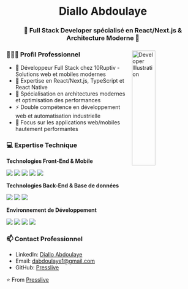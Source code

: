 <h1 align="center">Diallo Abdoulaye</h1>
<h3 align="center">🚀 Full Stack Developer spécialisé en React/Next.js & Architecture Moderne 🚀</h3>

<div>
  <img width="35%" align="right" alt="Developer Illustration" height="300px" src="https://www.pngitem.com/pimgs/m/4-42822_apple-tv-copy-developer-illustration-png-transparent-png.png" />
  <div align="left"> 
    <h3>👨🏻‍💻 Profil Professionnel</h3>
    <ul>
      <li>💼 Développeur Full Stack chez 10Ruptiv - Solutions web et mobiles modernes</li>
      <li>🔭 Expertise en React/Next.js, TypeScript et React Native</li>
      <li>🌱 Spécialisation en architectures modernes et optimisation des performances</li>
      <li>⚡ Double compétence en développement web et automatisation industrielle</li>
      <li>📱 Focus sur les applications web/mobiles hautement performantes</li>
    </ul>
  </div> 
</div>

<h3>💻 Expertise Technique</h3>

**Technologies Front-End & Mobile**
<p>
  <a href="https://reactjs.org/"><img src="https://img.icons8.com/color/48/000000/react-native.png"/></a>
  <a href="https://www.typescriptlang.org/"><img src="https://img.icons8.com/color/48/000000/typescript.png"/></a>
  <a href="https://nextjs.org/"><img src="https://img.icons8.com/color/48/000000/nextjs.png"/></a>
  <a href="https://www.javascript.com/"><img src="https://img.icons8.com/color/48/000000/javascript.png"/></a>
  <a href="https://tailwindcss.com/"><img src="https://img.icons8.com/color/48/000000/tailwindcss.png"/></a>
</p>

**Technologies Back-End & Base de données**
<p>
  <a href="https://nodejs.org/"><img src="https://img.icons8.com/color/48/000000/nodejs.png"/></a>
  <a href="https://www.mongodb.com/"><img src="https://img.icons8.com/color/48/000000/mongodb.png"/></a>
  <a href="https://expressjs.com/"><img src="https://img.icons8.com/color/48/000000/express.png"/></a>
</p>

**Environnement de Développement**
<p>
  <a href="https://github.com/"><img src="https://img.icons8.com/color/48/000000/github--v1.png"/></a>
  <a href="https://code.visualstudio.com/"><img src="https://img.icons8.com/color/48/000000/visual-studio-code-2019.png"/></a>
  <a href="https://www.figma.com/"><img src="https://img.icons8.com/color/48/000000/figma.png"/></a>
  <a href="https://git-scm.com/"><img src="https://img.icons8.com/color/48/000000/git.png"/></a>
</p>

### 📫 Contact Professionnel

- LinkedIn: [Diallo Abdoulaye](https://www.linkedin.com/in/abdoulaye-diallo-8a32202b8/)
- Email: dabdoulaye1@gmail.com
- GitHub: [Presslive](https://github.com/Presslive)

⭐️ From [Presslive](https://github.com/Presslive)

